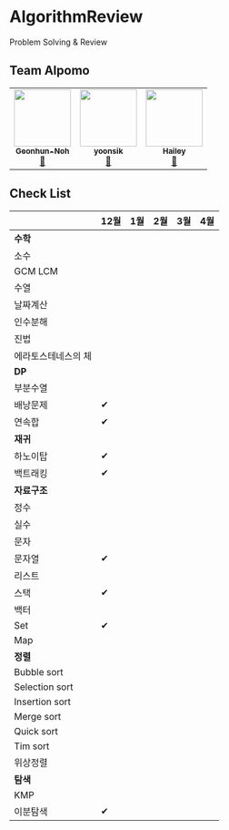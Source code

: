 # AlgorithmReview
Problem Solving &amp; Review

## Team Alpomo
<!-- ALL-CONTRIBUTORS-LIST:START - Do not remove or modify this section -->
<!-- prettier-ignore-start -->
<!-- markdownlint-disable -->
<table>
  <tr>
    <td align="center">
      <a href="https://github.com/AlPomo/AlgorithmReview/commits?author=Geonhun-Noh" title="Code">
        <img src="https://avatars3.githubusercontent.com/u/53288283?s=400&v=4" width="100px;" alt=""/><br />
        <sub><b>Geonhun-Noh</b></sub><br />🥔
      </a>
    </td>
    <td align="center">
      <a href="https://github.com/AlPomo/AlgorithmReview/commits?author=yoonsik0926" title="Code">
        <img src="https://avatars3.githubusercontent.com/u/57477859?s=400&v=4" width="100px;" alt=""/><br />
        <sub><b>yoonsik</b></sub><br />🍉
      </a>
    </td>
   <td align="center">
     <a href="https://github.com/AlPomo/AlgorithmReview/commits?author=kHeNoTbB" title="Code">
      <img src="https://avatars1.githubusercontent.com/u/30182987?s=460&u=8c9a6f4bb293ddc015d46079315b6da67dc0ed5c&v=4" width="100px;" alt=""/><br />
      <sub><b>Hailey</b></sub><br />🍋
     </a>
    </td>
  </tr>
</table>
<!-- markdownlint-enable -->
<!-- prettier-ignore-end -->
<!-- ALL-CONTRIBUTORS-LIST:END -->


## Check List
|  | 12월 | 1월 | 2월 | 3월 |  4월 |
|------|------|------|------|------|------|
|**수학**|  |  |  |  |  |
|소수|  |  |  |  |  |
|GCM LCM|  |  |  |  |  |
|수열|  |  |  |  |  |
|날짜계산|  |  |  |  |  |
|인수분해|  |  |  |  |  |
|진법|  |  |  |  |  |
|에라토스테네스의 체|  |  |  |  |  |
|**DP**|  |  |  |  |  |
|부분수열|  |  |  |  |  |
|배낭문제| ✔ |  |  |  |  |
|연속합| ✔ |  |  |  |  |
|**재귀**|  |  |  |  |  |
|하노이탑| ✔ |  |  |  |  |
|백트래킹| ✔ |  |  |  |  |
|**자료구조**|  |  |  |  |  |
|정수|  |  |  |  |  |
|실수|  |  |  |  |  |
|문자|  |  |  |  |  |
|문자열| ✔ |  |  |  |  |
|리스트|  |  |  |  |  |
|스택| ✔ |  |  |  |  |
|백터|  |  |  |  |  |
|Set| ✔ |  |  |  |  |
|Map|  |  |  |  |  |
|**정렬**|  |  |  |  |  |
|Bubble sort|  |  |  |  |  |
|Selection sort|  |  |  |  |  |
|Insertion sort|  |  |  |  |  |
|Merge sort|  |  |  |  |  |
|Quick sort|  |  |  |  |  |
|Tim sort|  |  |  |  |  |
|위상정렬|  |  |  |  |  |
|**탐색**|  |  |  |  |  |
|KMP|  |  |  |  |  |
|이분탐색| ✔ |  |  |  |  |

